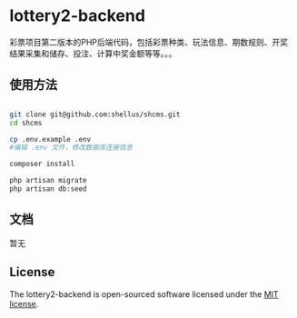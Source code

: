 # lottery2-backend

彩票项目第二版本的PHP后端代码，包括彩票种类、玩法信息、期数规则、开奖结果采集和储存、投注、计算中奖金额等等。。。

## 使用方法

```bash

git clone git@github.com:shellus/shcms.git
cd shcms

cp .env.example .env
#编辑 .env 文件，修改数据库连接信息

composer install

php artisan migrate
php artisan db:seed

```

## 文档

暂无

## License

The lottery2-backend is open-sourced software licensed under the [MIT license](http://opensource.org/licenses/MIT).
